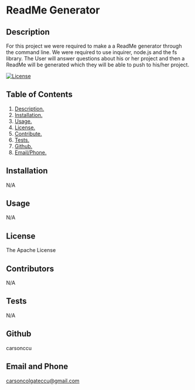 # ReadMe Generator

## Description
For this project we were required to make a a ReadMe generator through the command line. We were required to use inquirer, node.js and the fs library. The User will answer questions about his or her project and then a ReadMe will be generated which they will be able to push to his/her project. 
<br/>

[![License](https://img.shields.io/badge/License-Apache%202.0-orange)](https://opensource.org/licenses/Apache-2.0)
## Table of Contents
1. [ Description. ](#description)
2. [ Installation. ](#installation)
3. [ Usage. ](#usage)
4. [ License. ](#license)
5. [ Contribute. ](#contribute)
6. [ Tests. ](#tests)
7. [ Github. ](#github)
8. [ Email/Phone. ](#emailphone)
## Installation
N/A
## Usage
N/A
## License
The Apache License
## Contributors
N/A
## Tests
N/A
## Github
carsonccu
## Email and Phone
carsoncolgateccu@gmail.com
 